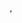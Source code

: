 <!-- Django服务器接收到客户端发送过来的请求后，
会将提交上来的这些数据封装成一个HttpRequest对象传给视图函数。
那么视图函数在处理完相关的逻辑后，也需要返回一个响应给浏览器。
而这个响应，我们必须返回HttpResponseBase或者他的子类的对象。
而HttpResponse则是HttpResponseBase用得最多的子类。 -->‘

<!-- HttpResponse含义
常用属性及其含义：

content:返回的类容
status_code:返回的HTTP响应状态码

def index(request):
    response.content='liuyang'//相当于response=HttpResponse('liuyang')
    response.status_code=400
    return response
content_type:返回数据MIME的类型，默认是Text/html，常见的content-type类型如下
1.text/html（默认的，html文件）

2.text/plain（纯文本）

3. text/css（css文件）

4. text/javascript（js文件）

5. multipart/form-data（文件提交）

6. application/json（json传输）

7. application/xml（xml文件）

8. 设置请求头：response['X-Access-Token'] = 'xxx'

常用方法
1. set_cookie：用来设置cookie信息.
2. delete_cookie:用来删除cookie信息
3. write：HttpResponse是一个类似于文件的对象，可以用来写入数据到数据中
def index(request):
    response = HttpResponse('hello')
    response.write('everyone')
    return response

jsonResponse:
from django.http import JsonResponse
def index(request):
    a=JsonResponse({"username":"wanrou","age":18})
    print(a.get('content-type'))          #此时结果为application/json
    return a
 -->
